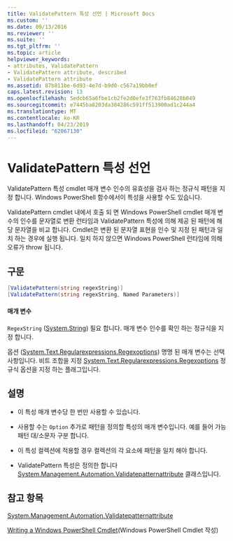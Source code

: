 ```yaml
---
title: ValidatePattern 특성 선언 | Microsoft Docs
ms.custom: ''
ms.date: 09/13/2016
ms.reviewer: ''
ms.suite: ''
ms.tgt_pltfrm: ''
ms.topic: article
helpviewer_keywords:
- attributes, ValidatePattern
- ValidatePattern attribute, described
- ValidatePattern attribute
ms.assetid: 87b811be-6d93-4e7d-b9d0-c567a19bb0ef
caps.latest.revision: 13
ms.openlocfilehash: 5edcb65a6fbe1cb2fe2d0efe3f763fb84628b049
ms.sourcegitcommit: e7445ba8203da304286c591ff513900ad1c244a4
ms.translationtype: MT
ms.contentlocale: ko-KR
ms.lasthandoff: 04/23/2019
ms.locfileid: "62067130"
---
```

# <a name="validatepattern-attribute-declaration"></a>ValidatePattern 특성 선언

ValidatePattern 특성 cmdlet 매개 변수 인수의 유효성을 검사 하는 정규식 패턴을 지정 합니다. Windows PowerShell 함수에서이 특성을 사용할 수도 있습니다.

ValidatePattern cmdlet 내에서 호출 되 면 Windows PowerShell cmdlet 매개 변수의 인수를 문자열로 변환 런타임과 ValidatePattern 특성에 의해 제공 된 패턴에 해당 문자열을 비교 합니다. Cmdlet은 변환 된 문자열 표현을 인수 및 지정 된 패턴과 일치 하는 경우에 실행 됩니다. 일치 하지 않으면 Windows PowerShell 런타임에 의해 오류가 throw 됩니다.

## <a name="syntax"></a>구문

```csharp
[ValidatePattern(string regexString)]
[ValidatePattern(string regexString, Named Parameters)]
```

#### <a name="parameters"></a>매개 변수

`RegexString` ([System.String](/dotnet/api/System.String)) 필요 합니다. 매개 변수 인수를 확인 하는 정규식을 지정 합니다.

옵션 ([System.Text.Regularexpressions.Regexoptions](/dotnet/api/System.Text.RegularExpressions.RegexOptions)) 명명 된 매개 변수는 선택 사항입니다. 비트 조합을 지정 [System.Text.Regularexpressions.Regexoptions](/dotnet/api/System.Text.RegularExpressions.RegexOptions) 정규식 옵션을 지정 하는 플래그입니다.

## <a name="remarks"></a>설명

- 이 특성 매개 변수당 한 번만 사용할 수 있습니다.

- 사용할 수는 `Option` 추가로 패턴을 정의할 특성의 매개 변수입니다. 예를 들어 가능 패턴 대/소문자 구분 합니다.

- 이 특성 컬렉션에 적용할 경우 컬렉션의 각 요소에 패턴을 일치 해야 합니다.

- ValidatePattern 특성은 정의한 합니다 [System.Management.Automation.Validatepatternattribute](/dotnet/api/System.Management.Automation.ValidatePatternAttribute) 클래스입니다.

## <a name="see-also"></a>참고 항목

[System.Management.Automation.Validatepatternattribute](/dotnet/api/System.Management.Automation.ValidatePatternAttribute)

[Writing a Windows PowerShell Cmdlet](./writing-a-windows-powershell-cmdlet.md)(Windows PowerShell Cmdlet 작성)

